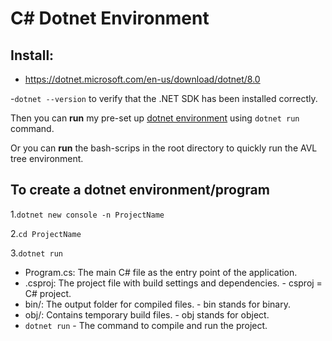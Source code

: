 # C# Dotnet Environment

## Install:

- https://dotnet.microsoft.com/en-us/download/dotnet/8.0

-`dotnet --version` to verify that the .NET SDK has been installed correctly.

Then you can **run** my pre-set up [dotnet environment]() using `dotnet run` command.

Or you can **run** the bash-scrips in the root directory to quickly run the AVL tree environment.

## To create a dotnet environment/program

1.`dotnet new console -n ProjectName`

2.`cd ProjectName`

3.`dotnet run`

- Program.cs: The main C# file as the entry point of the application.
- .csproj: The project file with build settings and dependencies. - csproj = C# project.
- bin/: The output folder for compiled files. - bin stands for binary.
- obj/: Contains temporary build files. - obj stands for object.
- `dotnet run` -  The command to compile and run the project.
